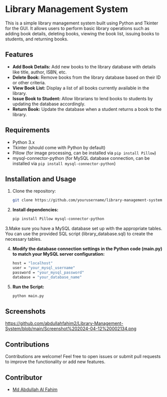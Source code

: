 # Library Management System

This is a simple library management system built using Python and Tkinter for the GUI. It allows users to perform basic library operations such as adding book details, deleting books, viewing the book list, issuing books to students, and returning books.

## Features

- **Add Book Details:** Add new books to the library database with details like title, author, ISBN, etc.
- **Delete Book:** Remove books from the library database based on their ID or other criteria.
- **View Book List:** Display a list of all books currently available in the library.
- **Issue Book to Student:** Allow librarians to lend books to students by updating the database accordingly.
- **Return Book:** Update the database when a student returns a book to the library.

## Requirements

- Python 3.x
- Tkinter (should come with Python by default)
- Pillow (for image processing, can be installed via `pip install Pillow`)
- mysql-connector-python (for MySQL database connection, can be installed via `pip install mysql-connector-python`)

## Installation and Usage

1. Clone the repository:
   ```bash
   git clone https://github.com/yourusername/library-management-system.git
2. **Install dependencies:**
   ```bash
   pip install Pillow mysql-connector-python
3.Make sure you have a MySQL database set up with the appropriate tables. You can use the provided SQL script (library_database.sql) to create the necessary tables.

4. **Modify the database connection settings in the Python code (main.py) to match your MySQL server configuration:**
   ```bash
   host = "localhost"
   user = "your_mysql_username"
   password = "your_mysql_password"
   database = "your_database_name"
5. **Run the Script:**
   ```bash
   python main.py
## Screenshots
https://github.com/abdullahfahim2/Library-Management-System/blob/main/Screenshot%202024-04-12%20002134.png
## Contributions
Contributions are welcome! Feel free to open issues or submit pull requests to improve the functionality or add new features.

## Contributor
- [Md Abdullah Al Fahim](https://github.com/abdullahfahim2)
